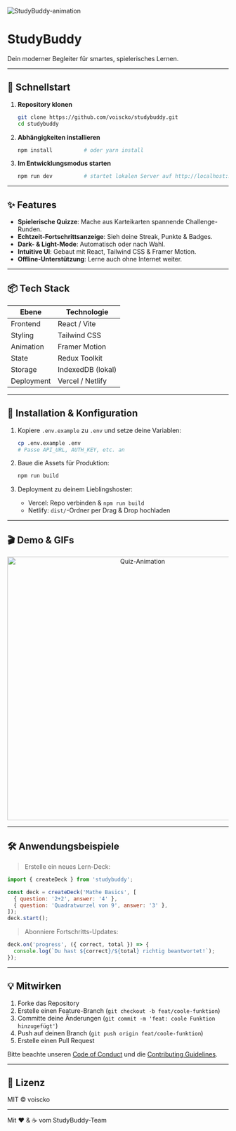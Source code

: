 <!-- ================== StudyBuddy README ================== -->

![StudyBuddy-animation](https://media.giphy.com/media/3o7aD2saalBwwftBIY/giphy.gif)

# StudyBuddy

Dein moderner Begleiter für smartes, spielerisches Lernen.

---

## 🚀 Schnellstart

1. **Repository klonen**

   ```bash
   git clone https://github.com/voiscko/studybuddy.git
   cd studybuddy
   ```

2. **Abhängigkeiten installieren**

   ```bash
   npm install          # oder yarn install
   ```

3. **Im Entwicklungsmodus starten**

   ```bash
   npm run dev          # startet lokalen Server auf http://localhost:3000
   ```

---

## ✨ Features

* **Spielerische Quizze**: Mache aus Karteikarten spannende Challenge-Runden.
* **Echtzeit-Fortschrittsanzeige**: Sieh deine Streak, Punkte & Badges.
* **Dark- & Light-Mode**: Automatisch oder nach Wahl.
* **Intuitive UI**: Gebaut mit React, Tailwind CSS & Framer Motion.
* **Offline-Unterstützung**: Lerne auch ohne Internet weiter.

---

## 📦 Tech Stack

| Ebene      | Technologie        |
| ---------- | ----------------- |
| Frontend   | React / Vite      |
| Styling    | Tailwind CSS      |
| Animation  | Framer Motion     |
| State      | Redux Toolkit     |
| Storage    | IndexedDB (lokal) |
| Deployment | Vercel / Netlify  |

---

## 🔧 Installation & Konfiguration

1. Kopiere `.env.example` zu `.env` und setze deine Variablen:

   ```bash
   cp .env.example .env
   # Passe API_URL, AUTH_KEY, etc. an
   ```

2. Baue die Assets für Produktion:

   ```bash
   npm run build
   ```

3. Deployment zu deinem Lieblingshoster:

   * Vercel: Repo verbinden & `npm run build`
   * Netlify: `dist/`-Ordner per Drag & Drop hochladen

---

## 🎬 Demo & GIFs

<p align="center">
  <img src="https://media.giphy.com/media/l0HlSNOxJB956qwfK/giphy.gif" alt="Quiz-Animation" width="600" />
</p>

---

## 🛠️ Anwendungsbeispiele

> Erstelle ein neues Lern-Deck:

```js
import { createDeck } from 'studybuddy';

const deck = createDeck('Mathe Basics', [
  { question: '2+2', answer: '4' },
  { question: 'Quadratwurzel von 9', answer: '3' },
]);
deck.start();
```

> Abonniere Fortschritts-Updates:

```js
deck.on('progress', ({ correct, total }) => {
  console.log(`Du hast ${correct}/${total} richtig beantwortet!`);
});
```

---

## 💡 Mitwirken

1. Forke das Repository
2. Erstelle einen Feature-Branch (`git checkout -b feat/coole-funktion`)
3. Committe deine Änderungen (`git commit -m 'feat: coole Funktion hinzugefügt'`)
4. Push auf deinen Branch (`git push origin feat/coole-funktion`)
5. Erstelle einen Pull Request

Bitte beachte unseren [Code of Conduct](CODE_OF_CONDUCT.md) und die [Contributing Guidelines](CONTRIBUTING.md).

---

## 📄 Lizenz

MIT © voiscko

---

Mit ♥️ & ☕ vom StudyBuddy-Team

